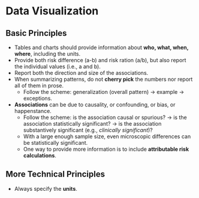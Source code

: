 # Data Visualization

## Basic Principles

- Tables and charts should provide information about **who, what, when, where**, including the units.
- Provide both risk difference (a-b) and risk ration (a/b), but also report the individual values (i.e., a and b).
- Report both the direction and size of the associations.
- When summarizing patterns, do not **cherry pick** the numbers nor report all of them in prose.
  - Follow the scheme: generalization (overall pattern) -> example -> exceptions.
- **Associations** can be due to causality, or confounding, or bias, or happenstance.
  - Follow the scheme: is the association causal or spurious? -> is the association statistically significant? -> is the association substantively significant (e.g., *clinically significant*)?
  - With a large enough sample size, even microscopic differences can be statistically significant.
  - One way to provide more information is to include **attributable risk calculations**.

## More Technical Principles

- Always specify the **units**.
